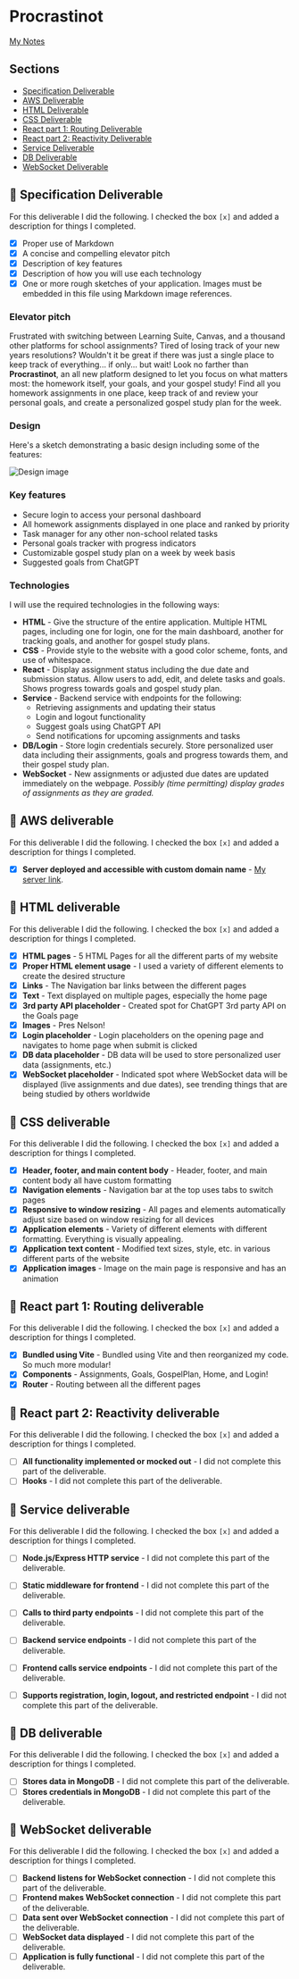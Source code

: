 # Procrastinot

[My Notes](notes.md)

## Sections
- [Specification Deliverable](#-specification-deliverable)
- [AWS Deliverable](#-aws-deliverable)
- [HTML Deliverable](#-html-deliverable)
- [CSS Deliverable](#-css-deliverable)
- [React part 1: Routing Deliverable](#-react-part-1-routing-deliverable)
- [React part 2: Reactivity Deliverable](#-react-part-2-reactivity-deliverable)
- [Service Deliverable](#-service-deliverable)
- [DB Deliverable](#-db-deliverable)
- [WebSocket Deliverable](#-websocket-deliverable)

## 🚀 Specification Deliverable

For this deliverable I did the following. I checked the box `[x]` and added a description for things I completed.

- [X] Proper use of Markdown
- [X] A concise and compelling elevator pitch
- [X] Description of key features
- [X] Description of how you will use each technology
- [X] One or more rough sketches of your application. Images must be embedded in this file using Markdown image references.

### Elevator pitch

Frustrated with switching between Learning Suite, Canvas, and a thousand other platforms for school assignments? Tired of losing track of your new years resolutions? Wouldn't it be great if there was just a single place to keep track of everything... if only... but wait! Look no farther than **Procrastinot**, an all new platform designed to let you focus on what matters most: the homework itself, your goals, and your gospel study! Find all you homework assignments in one place, keep track of and review your personal goals, and create a personalized gospel study plan for the week.  

### Design

Here's a sketch demonstrating a basic design including some of the features:

![Design image](DesignSketch.jpg)


### Key features

- Secure login to access your personal dashboard
- All homework assignments displayed in one place and ranked by priority
- Task manager for any other non-school related tasks
- Personal goals tracker with progress indicators
- Customizable gospel study plan on a week by week basis
- Suggested goals from ChatGPT

### Technologies

I will use the required technologies in the following ways:

- **HTML** - Give the structure of the entire application. Multiple HTML pages, including one for login, one for the main dashboard, another for tracking goals, and another for gospel study plans. 
- **CSS** - Provide style to the website with a good color scheme, fonts, and use of whitespace. 
- **React** - Display assignment status including the due date and submission status. Allow users to add, edit, and delete tasks and goals. Shows progress towards goals and gospel study plan. 
- **Service** - Backend service with endpoints for the following:
    - Retrieving assignments and updating their status
    - Login and logout functionality
    - Suggest goals using ChatGPT API
    - Send notifications for upcoming assignments and tasks
- **DB/Login** - Store login credentials securely. Store personalized user data including their assignments, goals and progress towards them, and their gospel study plan. 
- **WebSocket** - New assignments or adjusted due dates are updated immediately on the webpage. _Possibly (time permitting) display grades of assignments as they are graded._

## 🚀 AWS deliverable

For this deliverable I did the following. I checked the box `[x]` and added a description for things I completed.

- [X] **Server deployed and accessible with custom domain name** - [My server link](https://procrastinot.click).

## 🚀 HTML deliverable

For this deliverable I did the following. I checked the box `[x]` and added a description for things I completed.

- [X] **HTML pages** - 5 HTML Pages for all the different parts of my website 
- [X] **Proper HTML element usage** - I used a variety of different elements to create the desired structure
- [X] **Links** - The Navigation bar links between the different pages
- [X] **Text** - Text displayed on multiple pages, especially the home page
- [X] **3rd party API placeholder** - Created spot for ChatGPT 3rd party API on the Goals page
- [X] **Images** - Pres Nelson!
- [X] **Login placeholder** - Login placeholders on the opening page and navigates to home page when submit is clicked
- [X] **DB data placeholder** - DB data will be used to store personalized user data (assignments, etc.)
- [X] **WebSocket placeholder** - Indicated spot where WebSocket data will be displayed (live assignments and due dates), see trending things that are being studied by others worldwide

## 🚀 CSS deliverable

For this deliverable I did the following. I checked the box `[x]` and added a description for things I completed.

- [X] **Header, footer, and main content body** - Header, footer, and main content body all have custom formatting
- [X] **Navigation elements** - Navigation bar at the top uses tabs to switch pages
- [X] **Responsive to window resizing** - All pages and elements automatically adjust size based on window resizing for all devices
- [X] **Application elements** - Variety of different elements with different formatting. Everything is visually appealing. 
- [X] **Application text content** - Modified text sizes, style, etc. in various different parts of the website
- [X] **Application images** - Image on the main page is responsive and has an animation

## 🚀 React part 1: Routing deliverable

For this deliverable I did the following. I checked the box `[x]` and added a description for things I completed.

- [X] **Bundled using Vite** - Bundled using Vite and then reorganized my code. So much more modular!
- [X] **Components** - Assignments, Goals, GospelPlan, Home, and Login!
- [X] **Router** - Routing between all the different pages

## 🚀 React part 2: Reactivity deliverable

For this deliverable I did the following. I checked the box `[x]` and added a description for things I completed.

- [ ] **All functionality implemented or mocked out** - I did not complete this part of the deliverable.
- [ ] **Hooks** - I did not complete this part of the deliverable.

## 🚀 Service deliverable

For this deliverable I did the following. I checked the box `[x]` and added a description for things I completed.

- [ ] **Node.js/Express HTTP service** - I did not complete this part of the deliverable.
- [ ] **Static middleware for frontend** - I did not complete this part of the deliverable.
- [ ] **Calls to third party endpoints** - I did not complete this part of the deliverable.
- [ ] **Backend service endpoints** - I did not complete this part of the deliverable.
- [ ] **Frontend calls service endpoints** - I did not complete this part of the deliverable.
- [ ] **Supports registration, login, logout, and restricted endpoint** - I did not complete this part of the deliverable.


## 🚀 DB deliverable

For this deliverable I did the following. I checked the box `[x]` and added a description for things I completed.

- [ ] **Stores data in MongoDB** - I did not complete this part of the deliverable.
- [ ] **Stores credentials in MongoDB** - I did not complete this part of the deliverable.

## 🚀 WebSocket deliverable

For this deliverable I did the following. I checked the box `[x]` and added a description for things I completed.

- [ ] **Backend listens for WebSocket connection** - I did not complete this part of the deliverable.
- [ ] **Frontend makes WebSocket connection** - I did not complete this part of the deliverable.
- [ ] **Data sent over WebSocket connection** - I did not complete this part of the deliverable.
- [ ] **WebSocket data displayed** - I did not complete this part of the deliverable.
- [ ] **Application is fully functional** - I did not complete this part of the deliverable.
